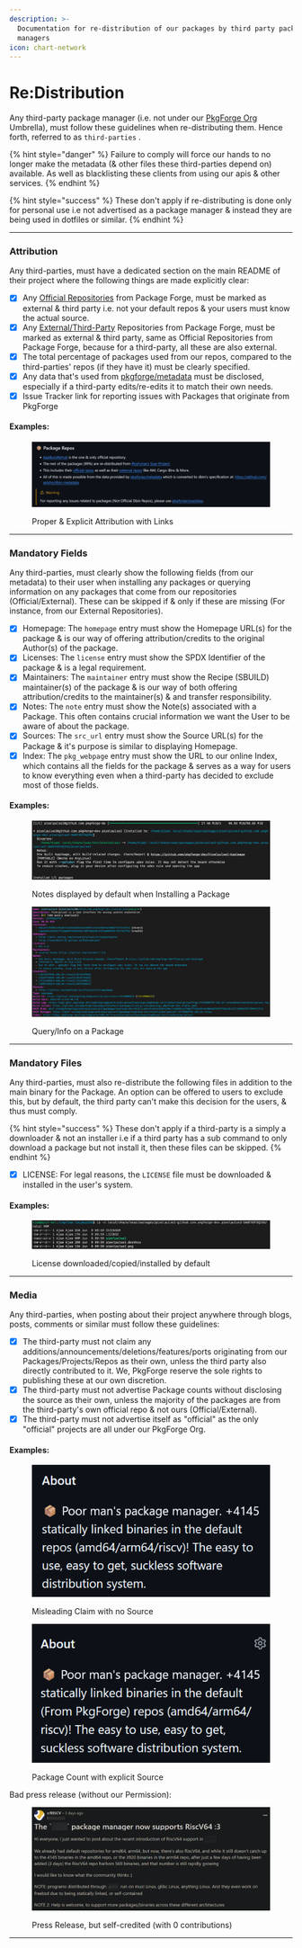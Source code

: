```yaml
---
description: >-
  Documentation for re-distribution of our packages by third party package
  managers
icon: chart-network
---
```


# Re:Distribution

Any third-party package manager (i.e. not under our [PkgForge Org](https://docs.pkgforge.dev/orgs/readme/about) Umbrella), must follow these guidelines when re-distributing them. Hence forth, referred to as `third-parties` .&#x20;

{% hint style="danger" %}
Failure to comply will force our hands to no longer make the metadata (& other files these third-parties depend on) available. As well as blacklisting these clients from using our apis & other services.&#x20;
{% endhint %}

{% hint style="success" %}
These don't apply if re-distributing is done only for personal use i.e not advertised as a package manager & instead they are being used in dotfiles or similar.
{% endhint %}

***

### Attribution

Any third-parties, must have a dedicated section on the main README of their project where the following things are made explicitly clear:

* [x] Any [Official Repositories](https://docs.pkgforge.dev/repositories) from Package Forge, must be marked as external & third party i.e. not your default repos & your users must know the actual source.&#x20;
* [x] Any [External/Third-Party](https://docs.pkgforge.dev/repositories/external) Repositories from Package Forge, must be marked as external & third party, same as Official Repositories from Package Forge, because for a third-party, all these are also external.&#x20;
* [x] The total percentage of packages used from our repos, compared to the third-parties' repos (if they have it) must be clearly specified.
* [x] Any data that's used from [pkgforge/metadata](https://github.com/pkgforge/metadata/) must be disclosed, especially if a third-party edits/re-edits it to match their own needs.
* [x] Issue Tracker link for reporting issues with Packages that originate from PkgForge

#### Examples:

<figure><img src="../../.gitbook/assets/image (12).png" alt=""><figcaption><p>Proper &#x26; Explicit Attribution with Links</p></figcaption></figure>

***

### Mandatory Fields

Any third-parties, must clearly show the following fields (from our metadata) to their user when installing any packages or querying information on any packages that come from our repositories (Official/External). These can be skipped if & only if these are missing (For instance, from our External Repositories).

* [x] Homepage: The `homepage` entry must show the Homepage URL(s) for the package & is our way of offering attribution/credits to the original Author(s) of the package.
* [x] Licenses: The `license` entry must show the SPDX Identifier of the package & is a legal requirement.
* [x] Maintainers: The `maintainer` entry must show the Recipe (SBUILD) maintainer(s) of the package & is our way of both offering attribution/credits to the maintainer(s) & and transfer responsibility.
* [x] Notes: The `note` entry must show the Note(s) associated with a Package. This often contains crucial information we want the User to be aware of about the package.
* [x] Sources: The `src_url` entry must show the Source URL(s) for the Package & it's purpose is similar to displaying Homepage.
* [x] Index: The `pkg_webpage` entry must show the URL to our online Index, which contains all the fields for the package & serves as a way for users to know everything even when a third-party has decided to exclude most of those fields.

#### Examples:

<figure><img src="../../.gitbook/assets/image (7).png" alt=""><figcaption><p>Notes displayed by default when Installing a Package</p></figcaption></figure>

<figure><img src="../../.gitbook/assets/image (6).png" alt=""><figcaption><p>Query/Info on a Package</p></figcaption></figure>

***

### Mandatory Files

Any third-parties, must also re-distribute the following files in addition to the main binary for the Package. An option can be offered to users to exclude this, but by default, the third party can't make this decision for the users, & thus must comply.

{% hint style="success" %}
These don't apply if a third-party is a simply a downloader & not an installer i.e if a third party has a sub command to only download a package but not install it, then these files can be skipped.
{% endhint %}

* [x] LICENSE: For legal reasons, the `LICENSE` file must be downloaded & installed in the user's system.

#### Examples:

<figure><img src="../../.gitbook/assets/image (8).png" alt=""><figcaption><p>License downloaded/copied/installed by default</p></figcaption></figure>

***

### Media

Any third-parties, when posting about their project anywhere through blogs, posts, comments or similar must follow these guidelines:

* [x] The third-party must not claim any additions/announcements/deletions/features/ports originating from our Packages/Projects/Repos as their own, unless the third party also directly contributed to it. We, PkgForge reserve the sole rights to publishing these at our own discretion.
* [x] The third-party must not advertise Package counts without disclosing the source as their own, unless the majority of the packages are from the third-party's own official repo & not ours (Official/External).
* [x] The third-party must not advertise itself as "official" as the only "official" projects are all under our PkgForge Org.

#### Examples:

<div align="left"><figure><img src="../../.gitbook/assets/image (13).png" alt=""><figcaption><p>Misleading Claim with no Source</p></figcaption></figure> <figure><img src="../../.gitbook/assets/image (14).png" alt=""><figcaption><p>Package Count with explicit Source</p></figcaption></figure></div>

Bad press release (without our Permission):

<figure><img src="../../.gitbook/assets/image (16).png" alt=""><figcaption><p>Press Release, but self-credited (with 0 contributions)</p></figcaption></figure>

***
